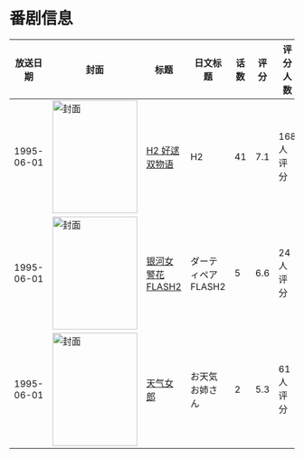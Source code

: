 # 番剧信息

|放送日期|封面|标题|日文标题|话数|评分|评分人数|
|---|---|---|---|---|---|---|
|1995-06-01|<img src="https://lain.bgm.tv/pic/cover/c/5b/ca/7108_l4zvQ.jpg" alt="封面" style="width:150px;height:200px;object-fit:cover;">|[H2 好逑双物语](https://bangumi.tv/subject/7108)|H2|41|7.1|168人评分|
|1995-06-01|<img src="https://lain.bgm.tv/pic/cover/c/9d/b9/66396_6r93I.jpg" alt="封面" style="width:150px;height:200px;object-fit:cover;">|[银河女警花 FLASH2](https://bangumi.tv/subject/66396)|ダーティペア FLASH2|5|6.6|24人评分|
|1995-06-01|<img src="https://bangumi.tv/img/no_icon_subject.png" alt="封面" style="width:150px;height:200px;object-fit:cover;">|[天气女郎](https://bangumi.tv/subject/79961)|お天気お姉さん|2|5.3|61人评分|
